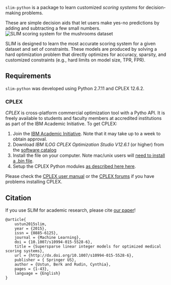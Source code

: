 ``slim-python`` is a package to learn customized *scoring systems* for decision-making problems. 

These are simple decision aids that let users make yes-no predictions by adding and subtracting a few small numbers. ![SLIM scoring system for the mushrooms dataset](https://github.com/ustunb/slim-python/blob/master/images/slim_mushroom.png)

SLIM is designed to learn the most accurate scoring system for a given dataset and set of constraints. These models are produced by solving a hard optimization problem that directly optimizes for accuracy, sparsity, and customized constraints (e.g., hard limits on model size, TPR, FPR).

## Requirements

``slim-python`` was developed using Python 2.7.11 and CPLEX 12.6.2. 

### CPLEX 

*CPLEX* is cross-platform commercial optimization tool with a Pytho API. It is freely available to students and faculty members at accredited institutions as part of the IBM Academic Initiative. To get CPLEX:

1. Join the [IBM Academic Initiative](http://www-304.ibm.com/ibm/university/academic/pub/page/mem_join). Note that it may take up to a week to obtain approval.
2. Download *IBM ILOG CPLEX Optimization Studio V12.6.1* (or higher) from the [software catalog](https://www-304.ibm.com/ibm/university/academic/member/softwaredownload)
3. Install the file on your computer. Note mac/unix users will [need to install a .bin file](http://www-01.ibm.com/support/docview.wss?uid=swg21444285).
4. Setup the CPLEX Python modules [as described here here](http://www.ibm.com/support/knowledgecenter/SSSA5P_12.6.3/ilog.odms.cplex.help/CPLEX/GettingStarted/topics/set_up/Python_setup.html).


Please check the [CPLEX user manual](http://www-01.ibm.com/support/knowledgecenter/SSSA5P/welcome) or the [CPLEX forums](https://www.ibm.com/developerworks/community/forums/html/forum?id=11111111-0000-0000-0000-000000002059) if you have problems installing CPLEX.

## Citation 

If you use SLIM for academic research, please cite [our paper](https://arxiv.org/abs/1502.04269/)!  
     
```
@article{
    ustun2015slim,
    year = {2015},
    issn = {0885-6125},
    journal = {Machine Learning},
    doi = {10.1007/s10994-015-5528-6},
    title = {Supersparse linear integer models for optimized medical scoring systems},
    url = {http://dx.doi.org/10.1007/s10994-015-5528-6},
    publisher = { Springer US},
    author = {Ustun, Berk and Rudin, Cynthia},
    pages = {1-43},
    language = {English}
}
```

